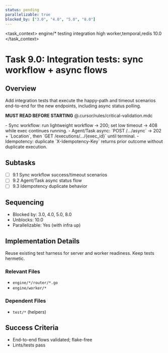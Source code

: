 ```yaml
---
status: pending
parallelizable: true
blocked_by: ["3.0", "4.0", "5.0", "8.0"]
---
```


<task_context>
<domain>engine/\*</domain>
<type>testing</type>
<scope>integration</scope>
<complexity>high</complexity>
<dependencies>worker,temporal,redis</dependencies>
<unblocks>10.0</unblocks>
</task_context>

# Task 9.0: Integration tests: sync workflow + async flows

## Overview

Add integration tests that execute the happy-path and timeout scenarios end-to-end for the new endpoints, including async status polling.

<import>**MUST READ BEFORE STARTING** @.cursor/rules/critical-validation.mdc</import>

<requirements>
- Sync workflow: run lightweight workflow → 200; set low timeout → 408 while exec continues running.
- Agent/Task async: `POST /.../async` → 202 + `Location`, then `GET /executions/.../{exec_id}` until terminal.
- Idempotency: duplicate `X-Idempotency-Key` returns prior outcome without duplicate execution.
</requirements>

## Subtasks

- [ ] 9.1 Sync workflow success/timeout scenarios
- [ ] 9.2 Agent/Task async status flow
- [ ] 9.3 Idempotency duplicate behavior

## Sequencing

- Blocked by: 3.0, 4.0, 5.0, 8.0
- Unblocks: 10.0
- Parallelizable: Yes (with infra up)

## Implementation Details

Reuse existing test harness for server and worker readiness. Keep tests hermetic.

### Relevant Files

- `engine/*/router/*.go`
- `engine/worker/*`

### Dependent Files

- `test/*` (helpers)

## Success Criteria

- End-to-end flows validated; flake-free
- Lints/tests pass
